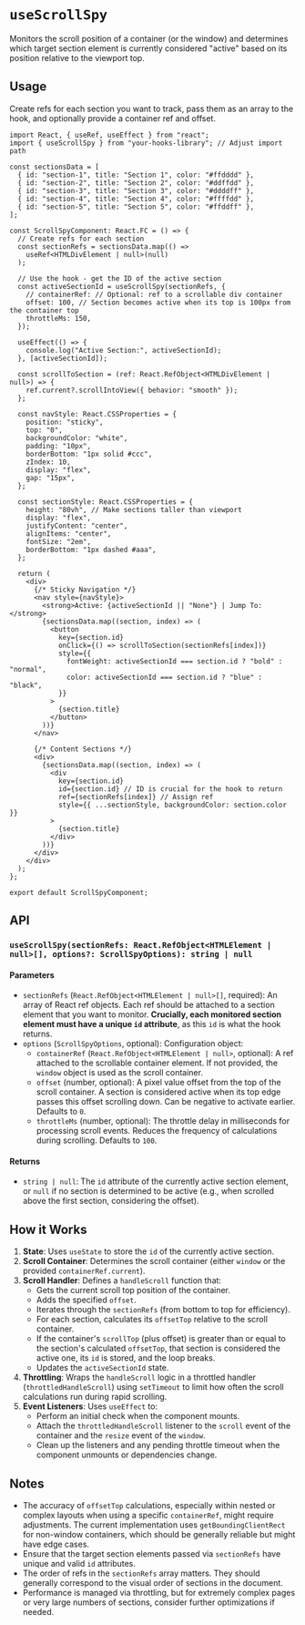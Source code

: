# `useScrollSpy`

Monitors the scroll position of a container (or the window) and determines which target section element is currently considered "active" based on its position relative to the viewport top.

## Usage

Create refs for each section you want to track, pass them as an array to the hook, and optionally provide a container ref and offset.

```tsx
import React, { useRef, useEffect } from "react";
import { useScrollSpy } from "your-hooks-library"; // Adjust import path

const sectionsData = [
  { id: "section-1", title: "Section 1", color: "#ffdddd" },
  { id: "section-2", title: "Section 2", color: "#ddffdd" },
  { id: "section-3", title: "Section 3", color: "#ddddff" },
  { id: "section-4", title: "Section 4", color: "#ffffdd" },
  { id: "section-5", title: "Section 5", color: "#ffddff" },
];

const ScrollSpyComponent: React.FC = () => {
  // Create refs for each section
  const sectionRefs = sectionsData.map(() =>
    useRef<HTMLDivElement | null>(null)
  );

  // Use the hook - get the ID of the active section
  const activeSectionId = useScrollSpy(sectionRefs, {
    // containerRef: // Optional: ref to a scrollable div container
    offset: 100, // Section becomes active when its top is 100px from the container top
    throttleMs: 150,
  });

  useEffect(() => {
    console.log("Active Section:", activeSectionId);
  }, [activeSectionId]);

  const scrollToSection = (ref: React.RefObject<HTMLDivElement | null>) => {
    ref.current?.scrollIntoView({ behavior: "smooth" });
  };

  const navStyle: React.CSSProperties = {
    position: "sticky",
    top: "0",
    backgroundColor: "white",
    padding: "10px",
    borderBottom: "1px solid #ccc",
    zIndex: 10,
    display: "flex",
    gap: "15px",
  };

  const sectionStyle: React.CSSProperties = {
    height: "80vh", // Make sections taller than viewport
    display: "flex",
    justifyContent: "center",
    alignItems: "center",
    fontSize: "2em",
    borderBottom: "1px dashed #aaa",
  };

  return (
    <div>
      {/* Sticky Navigation */}
      <nav style={navStyle}>
        <strong>Active: {activeSectionId || "None"} | Jump To:</strong>
        {sectionsData.map((section, index) => (
          <button
            key={section.id}
            onClick={() => scrollToSection(sectionRefs[index])}
            style={{
              fontWeight: activeSectionId === section.id ? "bold" : "normal",
              color: activeSectionId === section.id ? "blue" : "black",
            }}
          >
            {section.title}
          </button>
        ))}
      </nav>

      {/* Content Sections */}
      <div>
        {sectionsData.map((section, index) => (
          <div
            key={section.id}
            id={section.id} // ID is crucial for the hook to return
            ref={sectionRefs[index]} // Assign ref
            style={{ ...sectionStyle, backgroundColor: section.color }}
          >
            {section.title}
          </div>
        ))}
      </div>
    </div>
  );
};

export default ScrollSpyComponent;
```

## API

### `useScrollSpy(sectionRefs: React.RefObject<HTMLElement | null>[], options?: ScrollSpyOptions): string | null`

#### Parameters

- `sectionRefs` (`React.RefObject<HTMLElement | null>[]`, required): An array of React ref objects. Each ref should be attached to a section element that you want to monitor. **Crucially, each monitored section element must have a unique `id` attribute**, as this `id` is what the hook returns.
- `options` (`ScrollSpyOptions`, optional): Configuration object:
  - `containerRef` (`React.RefObject<HTMLElement | null>`, optional): A ref attached to the scrollable container element. If not provided, the `window` object is used as the scroll container.
  - `offset` (number, optional): A pixel value offset from the top of the scroll container. A section is considered active when its top edge passes this offset scrolling down. Can be negative to activate earlier. Defaults to `0`.
  - `throttleMs` (number, optional): The throttle delay in milliseconds for processing scroll events. Reduces the frequency of calculations during scrolling. Defaults to `100`.

#### Returns

- `string | null`: The `id` attribute of the currently active section element, or `null` if no section is determined to be active (e.g., when scrolled above the first section, considering the offset).

## How it Works

1.  **State**: Uses `useState` to store the `id` of the currently active section.
2.  **Scroll Container**: Determines the scroll container (either `window` or the provided `containerRef.current`).
3.  **Scroll Handler**: Defines a `handleScroll` function that:
    - Gets the current scroll top position of the container.
    - Adds the specified `offset`.
    - Iterates through the `sectionRefs` (from bottom to top for efficiency).
    - For each section, calculates its `offsetTop` relative to the scroll container.
    - If the container's `scrollTop` (plus offset) is greater than or equal to the section's calculated `offsetTop`, that section is considered the active one, its `id` is stored, and the loop breaks.
    - Updates the `activeSectionId` state.
4.  **Throttling**: Wraps the `handleScroll` logic in a throttled handler (`throttledHandleScroll`) using `setTimeout` to limit how often the scroll calculations run during rapid scrolling.
5.  **Event Listeners**: Uses `useEffect` to:
    - Perform an initial check when the component mounts.
    - Attach the `throttledHandleScroll` listener to the `scroll` event of the container and the `resize` event of the `window`.
    - Clean up the listeners and any pending throttle timeout when the component unmounts or dependencies change.

## Notes

- The accuracy of `offsetTop` calculations, especially within nested or complex layouts when using a specific `containerRef`, might require adjustments. The current implementation uses `getBoundingClientRect` for non-window containers, which should be generally reliable but might have edge cases.
- Ensure that the target section elements passed via `sectionRefs` have unique and valid `id` attributes.
- The order of refs in the `sectionRefs` array matters. They should generally correspond to the visual order of sections in the document.
- Performance is managed via throttling, but for extremely complex pages or very large numbers of sections, consider further optimizations if needed.
